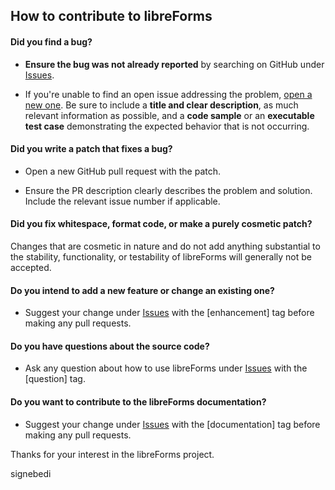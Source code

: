 ## How to contribute to libreForms

#### **Did you find a bug?**

* **Ensure the bug was not already reported** by searching on GitHub under [Issues](https://github.com/signebedi/libreForms/issues).

* If you're unable to find an open issue addressing the problem, [open a new one](https://github.com/signebedi/libreForms/issues/new). Be sure to include a **title and clear description**, as much relevant information as possible, and a **code sample** or an **executable test case** demonstrating the expected behavior that is not occurring.

#### **Did you write a patch that fixes a bug?**

* Open a new GitHub pull request with the patch.

* Ensure the PR description clearly describes the problem and solution. Include the relevant issue number if applicable.

#### **Did you fix whitespace, format code, or make a purely cosmetic patch?**

Changes that are cosmetic in nature and do not add anything substantial to the stability, functionality, or testability of libreForms will generally not be accepted.

#### **Do you intend to add a new feature or change an existing one?**

* Suggest your change under [Issues](https://github.com/signebedi/libreForms/issues) with the \[enhancement\] tag before making any pull requests.

#### **Do you have questions about the source code?**

* Ask any question about how to use libreForms under [Issues](https://github.com/signebedi/libreForms/issues) with the \[question\] tag.

#### **Do you want to contribute to the libreForms documentation?**

* Suggest your change under [Issues](https://github.com/signebedi/libreForms/issues) with the \[documentation\] tag before making any pull requests.

Thanks for your interest in the libreForms project.

signebedi
